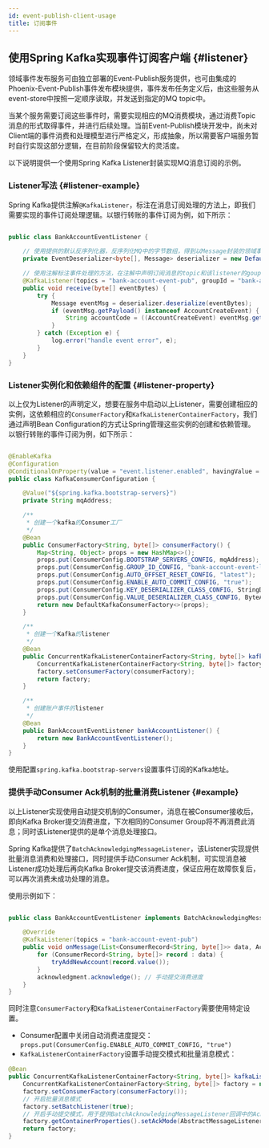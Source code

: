 ```yaml
---
id: event-publish-client-usage
title: 订阅事件
---
```


## 使用Spring Kafka实现事件订阅客户端 \{#listener\}

领域事件发布服务可由独立部署的Event-Publish服务提供，也可由集成的Phoenix-Event-Publish事件发布模块提供，事件发布任务定义后，由这些服务从event-store中按照一定顺序读取，并发送到指定的MQ topic中。

当某个服务需要订阅这些事件时，需要实现相应的MQ消费模块，通过消费Topic消息的形式取得事件，并进行后续处理。当前Event-Publish模块开发中，尚未对Client端的事件消费和处理模型进行严格定义，形成抽象，所以需要客户端服务暂时自行实现这部分逻辑，在目前阶段保留较大的灵活度。

以下说明提供一个使用Spring Kafka Listener封装实现MQ消息订阅的示例。

### Listener写法 \{#listener-example\}

Spring Kafka提供注解`@KafkaListener`，标注在消息订阅处理的方法上，即我们需要实现的事件订阅处理逻辑。以银行转账的事件订阅为例，如下所示：

```java

public class BankAccountEventListener {

    // 使用提供的默认反序列化器，反序列化MQ中的字节数组，得到以Message封装的领域事件
    private EventDeserializer<byte[], Message> deserializer = new DefaultMessageDeserializer();

    // 使用注解标注事件处理的方法，在注解中声明订阅消息的topic和该listener的goupId
    @KafkaListener(topics = "bank-account-event-pub", groupId = "bank-account-event-sub")
    public void receive(byte[] eventBytes) {
        try {
            Message eventMsg = deserializer.deserialize(eventBytes);
            if (eventMsg.getPayload() instanceof AccountCreateEvent) {
                String accountCode = ((AccountCreateEvent) eventMsg.getPayload()).getAccountCode();
            }
        } catch (Exception e) {
            log.error("handle event error", e);
        }
    }
}

```

### Listener实例化和依赖组件的配置 \{#listener-property\}

以上仅为Listener的声明定义，想要在服务中启动以上Listener，需要创建相应的实例，这依赖相应的`ConsumerFactory`和`KafkaListenerContainerFactory`，我们通过声明Bean Configuration的方式让Spring管理这些实例的创建和依赖管理。以银行转账的事件订阅为例，如下所示：

```java

@EnableKafka
@Configuration
@ConditionalOnProperty(value = "event.listener.enabled", havingValue = "true")
public class KafkaConsumerConfiguration {

    @Value("${spring.kafka.bootstrap-servers}")
    private String mqAddress;

    /**
     * 创建一个kafka的Consumer工厂
     */
    @Bean
    public ConsumerFactory<String, byte[]> consumerFactory() {
        Map<String, Object> props = new HashMap<>();
        props.put(ConsumerConfig.BOOTSTRAP_SERVERS_CONFIG, mqAddress);
        props.put(ConsumerConfig.GROUP_ID_CONFIG, "bank-account-event-listener");
        props.put(ConsumerConfig.AUTO_OFFSET_RESET_CONFIG, "latest");
        props.put(ConsumerConfig.ENABLE_AUTO_COMMIT_CONFIG, "true");
        props.put(ConsumerConfig.KEY_DESERIALIZER_CLASS_CONFIG, StringDeserializer.class);
        props.put(ConsumerConfig.VALUE_DESERIALIZER_CLASS_CONFIG, ByteArrayDeserializer.class);
        return new DefaultKafkaConsumerFactory<>(props);
    }

    /**
     * 创建一个Kafka的listener
     */
    @Bean
    public ConcurrentKafkaListenerContainerFactory<String, byte[]> kafkaListenerContainerFactory(ConsumerFactory<String, byte[]> consumerFactory) {
        ConcurrentKafkaListenerContainerFactory<String, byte[]> factory = new ConcurrentKafkaListenerContainerFactory<>();
        factory.setConsumerFactory(consumerFactory);
        return factory;
    }

    /**
     * 创建账户事件的listener
     */
    @Bean
    public BankAccountEventListener bankAccountListener() {
        return new BankAccountEventListener();
    }
}
```

使用配置`spring.kafka.bootstrap-servers`设置事件订阅的Kafka地址。

### 提供手动Consumer Ack机制的批量消费Listener \{#example\}

以上Listener实现使用自动提交机制的Consumer，消息在被Consumer接收后，即向Kafka Broker提交消费进度，下次相同的Consumer Group将不再消费此消息；同时该Listener提供的是单个消息处理接口。

Spring Kafka提供了`BatchAcknowledgingMessageListener`，该Listener实现提供批量消息消费和处理接口，同时提供手动Consumer Ack机制，可实现消息被Listener成功处理后再向Kafka Broker提交该消费进度，保证应用在故障恢复后，可以再次消费未成功处理的消息。

使用示例如下：

```java

public class BankAccountEventListener implements BatchAcknowledgingMessageListener<String, byte[]> {

    @Override
    @KafkaListener(topics = "bank-account-event-pub")
    public void onMessage(List<ConsumerRecord<String, byte[]>> data, Acknowledgment acknowledgment) {
        for (ConsumerRecord<String, byte[]> record : data) {
            tryAddNewAccount(record.value());
        }
        acknowledgment.acknowledge(); // 手动提交消费进度
    }
}
```

同时注意`ConsumerFactory`和`KafkaListenerContainerFactory`需要使用特定设置。

* Consumer配置中关闭自动消费进度提交：`props.put(ConsumerConfig.ENABLE_AUTO_COMMIT_CONFIG, "true")`
* `KafkaListenerContainerFactory`设置手动提交模式和批量消息模式：

```java
@Bean
public ConcurrentKafkaListenerContainerFactory<String, byte[]> kafkaListenerContainerFactory() {
    ConcurrentKafkaListenerContainerFactory<String, byte[]> factory = new ConcurrentKafkaListenerContainerFactory<>();
    factory.setConsumerFactory(consumerFactory());
    // 开启批量消息模式
    factory.setBatchListener(true);
    // 开启手动提交模式，用于提供BatchAcknowledgingMessageListener回调中的Acknowlegment对象
    factory.getContainerProperties().setAckMode(AbstractMessageListenerContainer.AckMode.MANUAL_IMMEDIATE);
    return factory;
}
```
